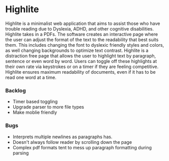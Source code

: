 # Highlite

Highlite is a minimalist web application that aims to assist those who have trouble reading due to Dyslexia, ADHD, and other cognitive disabilities. Highlite takes in a PDFs. The software creates an interactive page where the user can adjust the format of the text to the readability that best suits them. This includes changing the font to dyslexic friendly styles and colors, as well changing backgrounds to optimize text contrast. Highlite is a distraction free page that allows the user to highlight text by paragraph, sentence or even word by word. Users can toggle off these highlights at their own rate via keystrokes or on a timer if they are feeling competitive. Highlite ensures maximum readability of documents, even if it has to be read one word at a time.



### Backlog

- Timer based toggling
- Upgrade parser to more file types
- Make moblie friendly

### Bugs

- Interprets multiple newlines as paragraphs has.
- Doesn't always follow reader by scrolling down the page
- Complex pdf formats tent to mess up paragraph formatting during parsing 

